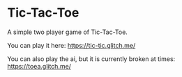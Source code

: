 # Tic-Tac-Toe

A simple two player game of Tic-Tac-Toe.

You can play it here: https://tic-tic.glitch.me/

You can also play the ai, but it is currently broken at times: https://toea.glitch.me/

